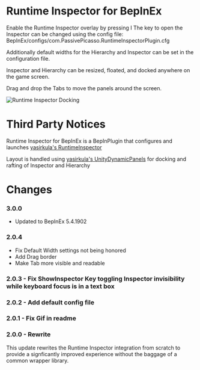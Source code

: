 # Runtime Inspector for BepInEx

Enable the Runtime Inspector overlay by pressing I
The key to open the Inspector can be changed using the config file: BepInEx/configs/com.PassivePicasso.RuntimeInspectorPlugin.cfg

Additionally default widths for the Hierarchy and Inspector can be set in the configuration file.

Inspector and Hierarchy can be resized, floated, and docked anywhere on the game screen.

Drag and drop the Tabs to move the panels around the screen.

![Runtime Inspector Docking](https://i.imgur.com/VCqxz0M.gif)

# Third Party Notices

Runtime Inspector for BepInEx is a BepInPlugin that configures and launches [yasirkula's RuntimeInspector](https://github.com/yasirkula/UnityRuntimeInspector)

Layout is handled using [yasirkula's UnityDynamicPanels](https://github.com/yasirkula/UnityDynamicPanels) for docking and rafting of Inspector and Hierarchy

# Changes

### 3.0.0
* Updated to BepInEx 5.4.1902

### 2.0.4 
* Fix Default Width settings not being honored
* Add Drag border
* Make Tab more visible and readable

### 2.0.3 - Fix ShowInspector Key toggling Inspector invisibility while keyboard focus is in a text box

### 2.0.2 - Add default config file

### 2.0.1 - Fix Gif in readme

### 2.0.0 - Rewrite

This update rewrites the Runtime Inspector integration from scratch to provide a signficantly improved experience without the baggage of a common wrapper library.
